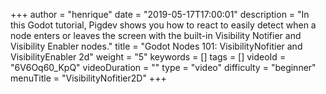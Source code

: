 +++
author = "henrique"
date = "2019-05-17T17:00:01"
description = "In this Godot tutorial, Pigdev shows you how to react to easily detect when a node enters or leaves the screen with the built-in Visibility Notifier and Visibility Enabler nodes."
title = "Godot Nodes 101: VisibilityNofitier and VisibilityEnabler 2d"
weight = "5"
keywords = []
tags = []
videoId = "6V6Oq60_KpQ"
videoDuration = ""
type = "video"
difficulty = "beginner"
menuTitle = "VisibilityNofitier2D"
+++
